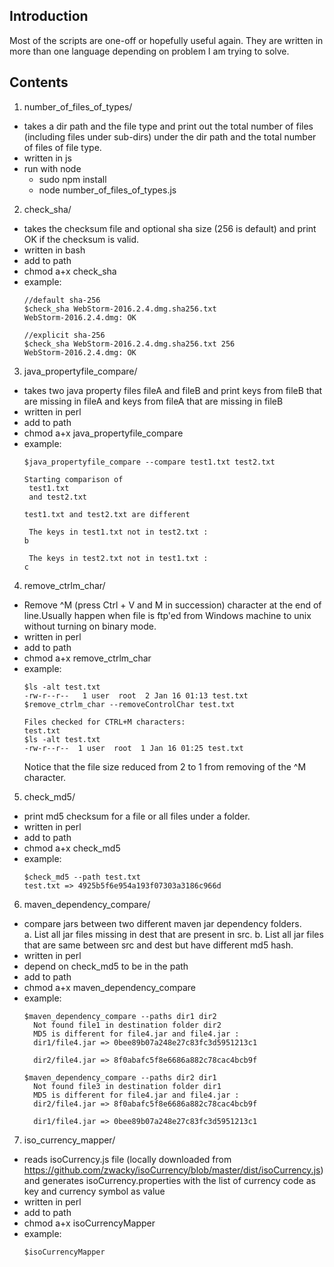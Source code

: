 Introduction
------------

Most of the scripts are one-off or hopefully useful again.
They are written in more than one language depending on problem I am trying
to solve.

Contents
--------

1. number_of_files_of_types/
  * takes a dir path and the file type and print out the total number
    of files (including files under sub-dirs) under the dir path and the total number
    of files of file type.
  * written in js
  * run with node
    * sudo npm install
    * node number_of_files_of_types.js

2. check_sha/
  * takes the checksum file and optional sha size (256 is default) and print OK
    if the checksum is valid.
  * written in bash
  * add to path
  * chmod a+x check_sha
  * example:
    ```
    //default sha-256
    $check_sha WebStorm-2016.2.4.dmg.sha256.txt
    WebStorm-2016.2.4.dmg: OK

    //explicit sha-256
    $check_sha WebStorm-2016.2.4.dmg.sha256.txt 256
    WebStorm-2016.2.4.dmg: OK
    ```
3. java_propertyfile_compare/
  * takes two java property files fileA and fileB and print keys from fileB that are missing in fileA and keys from fileA that are missing in fileB
  * written in perl
  * add to path
  * chmod a+x java_propertyfile_compare
  * example:
    ```
    $java_propertyfile_compare --compare test1.txt test2.txt 

    Starting comparison of 
     test1.txt 
     and test2.txt

    test1.txt and test2.txt are different

     The keys in test1.txt not in test2.txt : 
    b

     The keys in test2.txt not in test1.txt : 
    c
    ```
  
4. remove_ctrlm_char/
  * Remove ^M (press Ctrl + V and M in succession) character at the end of line.Usually happen when file is ftp'ed from Windows machine to unix without turning on binary mode.
  * written in perl
  * add to path
  * chmod a+x remove_ctrlm_char
  * example:
    ```
    $ls -alt test.txt
    -rw-r--r--   1 user  root  2 Jan 16 01:13 test.txt
    $remove_ctrlm_char --removeControlChar test.txt 

    Files checked for CTRL+M characters:
    test.txt
    $ls -alt test.txt
    -rw-r--r--  1 user  root  1 Jan 16 01:25 test.txt
    ```
    Notice that the file size reduced from 2 to 1 from removing of the ^M character.  

5. check_md5/
  * print md5 checksum for a file or all files under a folder.
  * written in perl
  * add to path
  * chmod a+x check_md5
  * example:  
    ```
    $check_md5 --path test.txt   
    test.txt => 4925b5f6e954a193f07303a3186c966d
    ```

6. maven_dependency_compare/
  * compare jars between two different maven jar dependency folders.  
    a. List all jar files missing in dest that are present in src.
    b. List all jar files that are same between src and dest but have different md5 hash.
  * written in perl
  * depend on check_md5 to be in the path
  * add to path
  * chmod a+x maven_dependency_compare
  * example:
    ```
    $maven_dependency_compare --paths dir1 dir2
      Not found file1 in destination folder dir2
      MD5 is different for file4.jar and file4.jar :
      dir1/file4.jar => 0bee89b07a248e27c83fc3d5951213c1

      dir2/file4.jar => 8f0abafc5f8e6686a882c78cac4bcb9f

    $maven_dependency_compare --paths dir2 dir1
      Not found file3 in destination folder dir1
      MD5 is different for file4.jar and file4.jar :
      dir2/file4.jar => 8f0abafc5f8e6686a882c78cac4bcb9f

      dir1/file4.jar => 0bee89b07a248e27c83fc3d5951213c1
    ```  

 7. iso_currency_mapper/
  * reads isoCurrency.js file (locally downloaded from https://github.com/zwacky/isoCurrency/blob/master/dist/isoCurrency.js) and generates isoCurrency.properties with the list of currency code as key and currency symbol as value
  * written in perl
  * add to path
  * chmod a+x isoCurrencyMapper
  * example:
    ```
    $isoCurrencyMapper

    ```







